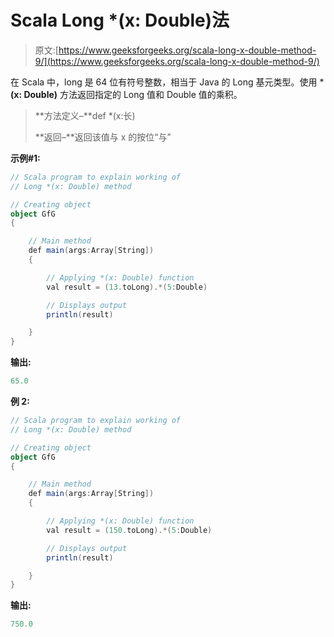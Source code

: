 # Scala Long *(x: Double)法

> 原文:[https://www.geeksforgeeks.org/scala-long-x-double-method-9/](https://www.geeksforgeeks.org/scala-long-x-double-method-9/)

在 Scala 中，long 是 64 位有符号整数，相当于 Java 的 Long 基元类型。使用 ***(x: Double)** 方法返回指定的 Long 值和 Double 值的乘积。

> **方法定义–**def *(x:长)
> 
> **返回–**返回该值与 x 的按位“与”

**示例#1:**

```scala
// Scala program to explain working of
// Long *(x: Double) method

// Creating object
object GfG
{ 

    // Main method
    def main(args:Array[String])
    {

        // Applying *(x: Double) function
        val result = (13.toLong).*(5:Double)

        // Displays output
        println(result)

    }
} 
```

**输出:**

```scala
65.0
```

**例 2:**

```scala
// Scala program to explain working of
// Long *(x: Double) method

// Creating object
object GfG
{ 

    // Main method
    def main(args:Array[String])
    {

        // Applying *(x: Double) function
        val result = (150.toLong).*(5:Double)

        // Displays output
        println(result)

    }
} 
```

**输出:**

```scala
750.0
```